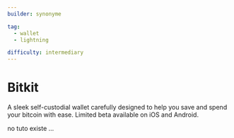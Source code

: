```yaml
---
builder: synonyme

tag:
  - wallet
  - lightning

difficulty: intermediary
---
```


# Bitkit

A sleek self-custodial wallet carefully designed to help you save and spend your bitcoin with ease. Limited beta available on iOS and Android.

no tuto existe ...
